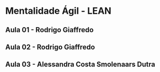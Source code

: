 # Mentalidade Ágil - LEAN

## Aula 01 - Rodrigo Giaffredo

## Aula 02 - Rodrigo Giaffredo

## Aula 03 - Alessandra Costa Smolenaars Dutra
